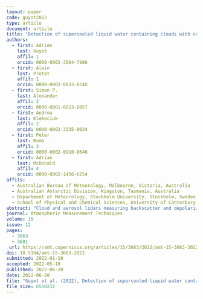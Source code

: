```yaml
---
layout: paper
code: guyot2022
type: article
document: article
title: "Detection of supercooled liquid water containing clouds with ceilometers: development and evaluation of deterministic and data-driven retrievals"
authors:
  - first: Adrien
    last: Guyot
    affil: 1
    orcid: 0000-0002-3064-7986
  - first: Alain
    last: Protat
    affil: 1
    orcid: 0000-0002-8933-874X
  - first: Simon P.
    last: Alexander
    affil: 2
    orcid: 0000-0001-6823-8857
  - first: Andrew
    last: Klekociuk
    affil: 2
    orcid: 0000-0003-3335-0034
  - first: Peter
    last: Kuma
    affil: 3
    orcid: 0000-0002-0910-8646
  - first: Adrian
    last: McDonald
    affil: 4
    orcid: 0000-0002-1456-6254
affils:
  - Australian Bureau of Meteorology, Melbourne, Victoria, Australia
  - Australian Antarctic Division, Kingston, Tasmania, Australia
  - Department of Meteorology, Stockholm University, Stockholm, Sweden
  - School of Physical and Chemical Sciences, University of Canterbury, Christchurch, Aotearoa/New Zealand
abstract: "Cloud and aerosol lidars measuring backscatter and depolarization ratio are the most suitable lidars to detect cloud phase (liquid, ice, or mixed phase). However, such instruments are not widely deployed as part of operational networks. In this study, we propose a new algorithm to detect supercooled liquid water containing clouds (SLCC) based on ceilometers measuring only co-polarization backscatter. We utilize observations collected at Davis, Antarctica, where low-level, mixed-phase clouds, including supercooled liquid water (SLW) droplets and ice crystals, remain poorly understood due to the paucity of ground-based observations. A 3-month set of observations were collected during the austral summer of November 2018 to February 2019, with a variety of instruments including a depolarization lidar and a W-band cloud radar which were used to build a two-dimensional cloud phase mask distinguishing SLW and mixed-phase clouds. This cloud phase mask is used as the reference to develop a new algorithm based on the observations of a single polarization ceilometer operating in the vicinity for the same period. Deterministic and data-driven retrieval approaches were evaluated: an extreme gradient boosting (XGBoost) framework ingesting backscatter average characteristics was the most effective method at reproducing the classification obtained with the combined radar–lidar approach with an accuracy as high as 0.91. This study provides a new SLCC retrieval approach based on ceilometer data and highlights the considerable benefits of these instruments to provide intelligence on cloud phase in polar regions that usually suffer from a paucity of observations. Finally, the two algorithms were applied to a full year of ceilometer observations to retrieve cloud phase and frequency of occurrences of SLCC: SLCC was present 29 ± 6 % of the time for T19 and 24 ± 5 % of the time for G22-Davis over that annual cycle."
journal: Atmospheric Measurement Techniques
volume: 15
issue: 12
pages:
  - 3663
  - 3681
_url: https://amt.copernicus.org/articles/15/3663/2022/amt-15-3663-2022.html
doi: 10.5194/amt-15-3663-2022
submitted: 2022-01-10
accepted: 2022-05-18
published: 2022-06-20
date: 2022-06-20
file: "Guyot et al. (2022), Detection of supercooled liquid water containing clouds with ceilometers development and evaluation of deterministic and data-driven retrievals.pdf"
file_size: 6550232
---
```

